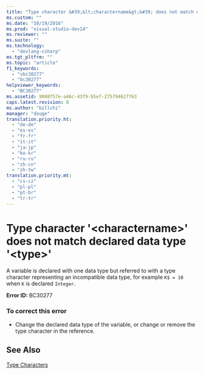 ```yaml
---
title: "Type character &#39;&lt;charactername&gt;&#39; does not match declared data type &#39;&lt;type&gt;&#39; | Microsoft Docs"
ms.custom: ""
ms.date: "10/19/2016"
ms.prod: "visual-studio-dev14"
ms.reviewer: ""
ms.suite: ""
ms.technology: 
  - "devlang-csharp"
ms.tgt_pltfrm: ""
ms.topic: "article"
f1_keywords: 
  - "vbc30277"
  - "bc30277"
helpviewer_keywords: 
  - "BC30277"
ms.assetid: 9808f57e-a46c-43f9-b5e7-275794627763
caps.latest.revision: 8
ms.author: "billchi"
manager: "douge"
translation.priority.ht: 
  - "de-de"
  - "es-es"
  - "fr-fr"
  - "it-it"
  - "ja-jp"
  - "ko-kr"
  - "ru-ru"
  - "zh-cn"
  - "zh-tw"
translation.priority.mt: 
  - "cs-cz"
  - "pl-pl"
  - "pt-br"
  - "tr-tr"
---
```

# Type character &#39;&lt;charactername&gt;&#39; does not match declared data type &#39;&lt;type&gt;&#39;
A variable is declared with one data type but referred to with a type character representing an incompatible data type, for example `K$ = 10` when `K` is declared `Integer`.  
  
 **Error ID:** BC30277  
  
### To correct this error  
  
-   Change the declared data type of the variable, or change or remove the type character in the reference.  
  
## See Also  
 [Type Characters](../Topic/Type%20Characters%20\(Visual%20Basic\).md)